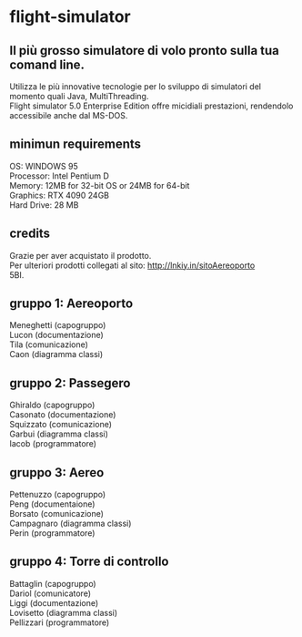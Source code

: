 # flight-simulator

## Il più grosso simulatore di volo pronto sulla tua comand line.
Utilizza le più innovative tecnologie per lo sviluppo di simulatori del momento quali Java, MultiThreading.\
Flight simulator 5.0 Enterprise Edition offre micidiali prestazioni, rendendolo accessibile anche dal MS-DOS.

## minimun requirements
OS: WINDOWS 95\
Processor: Intel Pentium D\
Memory: 12MB for 32-bit OS or 24MB for 64-bit\
Graphics: RTX 4090 24GB\
Hard Drive: 28 MB

## credits
Grazie per aver acquistato il prodotto.\
Per ulteriori prodotti collegati al sito: http://lnkiy.in/sitoAereoporto \
5BI.

## gruppo 1: Aereoporto 
Meneghetti (capogruppo) \
Lucon (documentazione) \
Tila (comunicazione) \
Caon (diagramma classi) 

## gruppo 2: Passegero
Ghiraldo (capogruppo) \
Casonato (documentazione) \
Squizzato (comunicazione) \
Garbui (diagramma classi) \
Iacob (programmatore)

## gruppo 3: Aereo
Pettenuzzo (capogruppo) \
Peng (documentaione) \
Borsato (comunicazione) \
Campagnaro (diagramma classi) \
Perin (programmatore)

## gruppo 4: Torre di controllo
Battaglin (capogruppo) \
Dariol (comunicatore) \
Liggi (documentazione) \
Lovisetto (diagramma classi) \
Pellizzari (programmatore)
